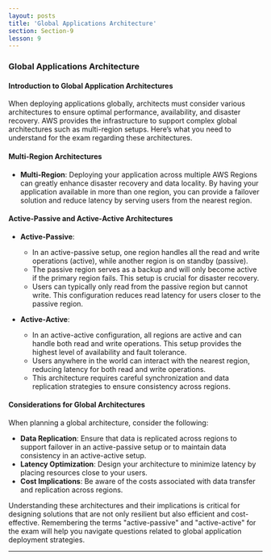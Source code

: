 ```yaml
---
layout: posts
title: 'Global Applications Architecture'
section: Section-9
lesson: 9
---
```


### Global Applications Architecture

#### Introduction to Global Application Architectures

When deploying applications globally, architects must consider various architectures to ensure optimal performance, availability, and disaster recovery. AWS provides the infrastructure to support complex global architectures such as multi-region setups. Here’s what you need to understand for the exam regarding these architectures.

<!-- pagebreak -->

#### Multi-Region Architectures

- **Multi-Region**: Deploying your application across multiple AWS Regions can greatly enhance disaster recovery and data locality. By having your application available in more than one region, you can provide a failover solution and reduce latency by serving users from the nearest region.

<!-- pagebreak -->

#### Active-Passive and Active-Active Architectures

- **Active-Passive**:

  - In an active-passive setup, one region handles all the read and write operations (active), while another region is on standby (passive).
  - The passive region serves as a backup and will only become active if the primary region fails. This setup is crucial for disaster recovery.
  - Users can typically only read from the passive region but cannot write. This configuration reduces read latency for users closer to the passive region.

- **Active-Active**:
  - In an active-active configuration, all regions are active and can handle both read and write operations. This setup provides the highest level of availability and fault tolerance.
  - Users anywhere in the world can interact with the nearest region, reducing latency for both read and write operations.
  - This architecture requires careful synchronization and data replication strategies to ensure consistency across regions.

<!-- pagebreak -->

#### Considerations for Global Architectures

When planning a global architecture, consider the following:

- **Data Replication**: Ensure that data is replicated across regions to support failover in an active-passive setup or to maintain data consistency in an active-active setup.
- **Latency Optimization**: Design your architecture to minimize latency by placing resources close to your users.
- **Cost Implications**: Be aware of the costs associated with data transfer and replication across regions.

Understanding these architectures and their implications is critical for designing solutions that are not only resilient but also efficient and cost-effective. Remembering the terms "active-passive" and "active-active" for the exam will help you navigate questions related to global application deployment strategies.

---
